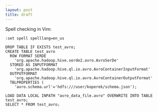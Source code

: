 ```yaml
---
layout: post
title: draft
---
```


Spell checking in Vim:

```
:set spell spelllang=en_us
```

```
DROP TABLE IF EXISTS test_avro;
CREATE TABLE test_avro
  ROW FORMAT SERDE
    'org.apache.hadoop.hive.serde2.avro.AvroSerDe'
  STORED AS INPUTFORMAT
    'org.apache.hadoop.hive.ql.io.avro.AvroContainerInputFormat'
  OUTPUTFORMAT
    'org.apache.hadoop.hive.ql.io.avro.AvroContainerOutputFormat'
  TBLPROPERTIES (
    'avro.schema.url'='hdfs:///user/koperek/schema.json');

LOAD DATA LOCAL INPATH "avro_data_file.avro" OVERWRITE INTO TABLE test_avro;
SELECT * FROM test_avro;

```

[1]: http://avro.apache.org/docs/1.7.7/gettingstartedjava.html
[2]: http://github.com/commercehub-oss/gradle-avro-plugin 
